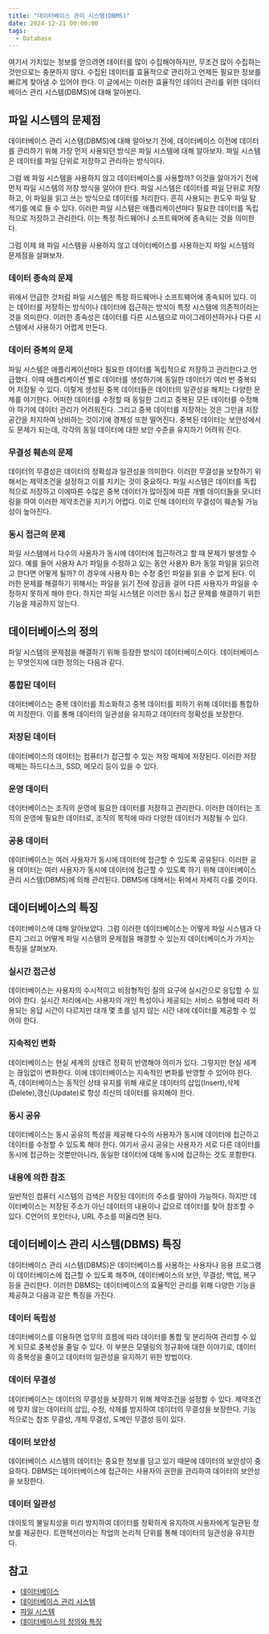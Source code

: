 ```yaml
---
title: "데이터베이스 관리 시스템(DBMS)"
date: 2024-12-21 00:00:00
tags: 
  - Database
---
```


여기서 가치있는 정보를 얻으려면 데이터를 많이 수집해야하지만, 무조건 많이 수집하는 것만으로는 충분하지 않다.
수집된 데이터를 효율적으로 관리하고 언제든 필요한 정보를 빠르게 찾아낼 수 있어야 한다.
이 글에서는 이러한 효율적인 데이터 관리를 위한 데이터베이스 관리 시스템(DBMS)에 대해 알아본다.

## 파일 시스템의 문제점

데이터베이스 관리 시스템(DBMS)에 대해 알아보기 전에, 데이터베이스 이전에 데이터를 관리하기 위해 가장 먼저 사용되던 방식은 파일 시스템에 대해 알아보자.
파일 시스템은 데이터를 파일 단위로 저장하고 관리하는 방식이다.

그럼 왜 파일 시스템을 사용하지 않고 데이터베이스를 사용할까?
이것을 알아가기 전에 먼저 파일 시스템의 저장 방식을 알아야 한다.
파일 시스템은 데이터를 파일 단위로 저장하고, 이 파일을 읽고 쓰는 방식으로 데이터를 처리한다.
흔히 사용되는 윈도우 파일 탐색기를 예로 들 수 있다.
이러한 파일 시스템은 애플리케이션마다 필요한 데이터를 독립적으로 저장하고 관리한다.
이는 특정 하드웨어나 소프트웨어에 종속되는 것을 의미한다.

그럼 이제 왜 파일 시스템을 사용하지 않고 데이터베이스를 사용하는지 파일 시스템의 문제점을 살펴보자.

### 데이터 종속의 문제
위에서 언급한 것처럼 파일 시스템은 특정 하드웨어나 소프트웨어에 종속되어 있다.
이는 데이터를 저장하는 방식이나 데이터에 접근하는 방식이 특정 시스템에 의존적이라는 것을 의미한다.
이러한 종속성은 데이터를 다른 시스템으로 마이그레이션하거나 다른 시스템에서 사용하기 어렵게 만든다.

### 데이터 중복의 문제
파일 시스템은 애플리케이션마다 필요한 데이터를 독립적으로 저장하고 관리한다고 언급했다.
이때 애플리케이션 별로 데이터를 생성하기에 동일한 데이터가 여러 번 중복되어 저장될 수 있다.
이렇게 생성된 중복 데이터들은 데이터의 일관성을 해치는 다양한 문제를 야기한다.
어떠한 데이터를 수정할 때 동일한 그리고 중복된 모든 데이터를 수정해야 하기에 데이터 관리가 어려워진다.
그리고 중복 데이터를 저장하는 것은 그만큼 저장 공간을 차지하여 낭비하는 것이기에 경제성 또한 떨어진다.
중복된 데이터는 보안성에서도 문제가 되는데, 각각의 동일 데이터에 대한 보안 수준을 유지하기 어려워 진다.

### 무결성 훼손의 문제
데이터의 무결성은 데이터의 정확성과 일관성을 의미한다.
이러한 무결성을 보장하기 위해서는 제약조건을 설정하고 이를 지키는 것이 중요하다.
파일 시스템은 데이터를 독립적으로 저장하고 이에따른 수많은 중복 데이터가 많아짐에 따른 개별 데이터들을 모니터링을 하여 이러한 제약조건을 지키기 어렵다.
이로 인해 데이터의 무결성이 훼손될 가능성이 높아진다.

### 동시 접근의 문제
파일 시스템에서 다수의 사용자가 동시에 데이터에 접근하려고 할 때 문제가 발생할 수 있다.
예를 들어 사용자 A가 파일을 수정하고 있는 동안 사용자 B가 동일 파일을 읽으려고 한다면 어떻게 될까?
이 경우에 사용자 B는 수정 중인 파일을 읽을 수 없게 된다.
이러한 문제를 해결하기 위해서는 파일을 읽기 전에 잠금을 걸어 다른 사용자가 파일을 수정하지 못하게 해야 한다.
하지만 파일 시스템은 이러한 동시 접근 문제를 해결하기 위한 기능을 제공하지 않는다.

## 데이터베이스의 정의
파일 시스템의 문제점을 해결하기 위해 등장한 방식이 데이터베이스이다.
데이터베이스는 무엇인지에 대한 정의는 다음과 같다.

### 통합된 데이터
데이터베이스는 중복 데이터를 최소화하고 중복 데이터를 피하기 위해 데이터를 통합하여 저장한다.
이를 통해 데이터의 일관성을 유지하고 데이터의 정확성을 보장한다.

### 저장된 데이터
데이터베이스의 데이터는 컴퓨터가 접근할 수 있는 저장 매체에 저장된다.
이러한 저장 매체는 하드디스크, SSD, 메모리 등이 있을 수 있다.

### 운영 데이터
데이터베이스는 조직의 운영에 필요한 데이터를 저장하고 관리한다.
이러한 데이터는 조직의 운영에 필요한 데이터로, 조직의 목적에 따라 다양한 데이터가 저장될 수 있다.

### 공용 데이터
데이터베이스는 여러 사용자가 동시에 데이터에 접근할 수 있도록 공유된다.
이러한 공용 데이터는 여러 사용자가 동시에 데이터에 접근할 수 있도록 하기 위해 데이터베이스 관리 시스템(DBMS)에 의해 관리된다.
DBMS에 대해서는 뒤에서 자세히 다룰 것이다.

## 데이터베이스의 특징
데이터베이스에 대해 알아보았다.
그럼 이러한 데이터베이스는 어떻게 파일 시스템과 다른지 그리고 어떻게 파일 시스템의 문제점을 해결할 수 있는지 데이터베이스가 가지는 특징을 살펴보자.


### 실시간 접근성
데이터베이스는 사용자의 수시적이고 비정형적인 질의 요구에 실시간으로 응답할 수 있어야 한다.
실시간 처리에서는 사용자의 개인 특성이나 제공되는 서비스 유형에 따라 허용되는 응답 시간이 다르지만 대개 몇 초를 넘지 않는 시간 내에 데이터를 제공할 수 있어야 한다.

### 지속적인 변화
데이터베이스는 현실 세계의 상태르 정확히 반영해야 의미가 있다.
그렇지만 현실 세계는 끊임없이 변화한다.
이에 데이터베이스는 지속적인 변화를 반영할 수 있어야 한다.
즉, 데이터베이스는 동적인 상태 유지를 위해 새로운 데이터의 삽입(Insert),삭제(Delete),갱신(Update)로 항상 최신의 데이터를 유지해야 한다.

### 동시 공유
데이터베이스는 동시 공유의 특성을 제공해 다수의 사용자가 동시에 데이터에 접근하고 데이터를 수정할 수 있도록 해야 한다.
여기서 공시 공유는 사용자가 서로 다른 데이터를 동시에 접근하는 것뿐만아니라, 동일한 데이터에 대해 동시에 접근하는 것도 포함한다.

### 내용에 의한 참조
일반적인 컴퓨터 시스템의 검색은 저장된 데이터의 주소를 알아야 가능하다.
하지만 데이터베이스는 저장된 주소가 아닌 데이터의 내용이나 값으로 데이터를 찾아 참조할 수 있다.
C언어의 포인터나, URL 주소를 떠올리면 된다.

## 데이터베이스 관리 시스템(DBMS) 특징
데이터베이스 관리 시스템(DBMS)은 데이터베이스를 사용하는 사용자나 응용 프로그램이 데이터베이스에 접근할 수 있도록 해주며, 데이터베이스의 보안, 무결성, 백업, 복구 등을 관리한다.
이러한 DBMS는 데이터베이스의 효율적인 관리를 위해 다양한 기능을 제공하고 다음과 같은 특징을 가진다.

### 데이터 독립성
데이터베이스를 이용하면 업무의 흐름에 따라 데이터를 통합 및 분리하여 관리할 수 있게 되므로 중복성을 줄일 수 있다.
이 부분은 모델링의 정규화에 대한 이야기로, 데이터의 중복성을 줄이고 데이터의 일관성을 유지하기 위한 방법이다.

### 데이터 무결성
데이터베이스는 데이터의 무결성을 보장하기 위해 제약조건을 설정할 수 있다.
제약조건에 맞지 않는 데이터의 삽입, 수정, 삭제를 방지하여 데이터의 무결성을 보장한다.
기능적으로는 참조 무결성, 개체 무결성, 도메인 무결성 등이 있다.

### 데이터 보안성
데이터베이스 시스템의 데이터는 중요한 정보를 담고 있기 때문에 데이터의 보안성이 중요하다.
DBMS는 데이터베이스에 접근하는 사용자의 권한을 관리하여 데이터의 보안성을 보장한다.

### 데이터 일관성
데이토의 불일치성을 미리 방지하여 데이터를 정확하게 유지하여 사용자에게 일관된 정보를 제공한다.
트랜잭션이라는 작업의 논리적 단위를 통해 데이터의 일관성을 유지한다.


## 참고
- [데이터베이스](https://ko.wikipedia.org/wiki/데이터베이스)
- [데이터베이스 관리 시스템](https://ko.wikipedia.org/wiki/데이터베이스_관리_시스템)
- [파일 시스템](https://ko.wikipedia.org/wiki/파일_시스템)
- [데이터베이스의 정의와 특징](https://coding-factory.tistory.com/214)